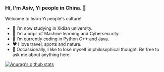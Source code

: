 ### Hi, I'm Asiv, Yi people in China. 👋
Welcome to learn Yi people's culture!
- 🔭 I’m now studying in Xidian university.
- 🌱 I’m a pupil of Machine learning and Cybersecurity.
- 🤔 I’m currently coding in Python C++ and Java.
- ❤️ I love travel, sports and nature.
- 💬 Occassionally, I like to lose myself in philosophical thought. Be free to ask me about anything here.

[![Anurag's github stats](https://github-readme-stats.vercel.app/api?username=NiceAsiv)](https://github.com/NiceAsiv?tab=repositories)
